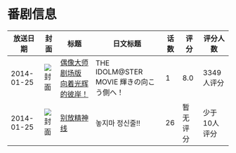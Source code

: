 # 番剧信息

|放送日期|封面|标题|日文标题|话数|评分|评分人数|
|---|---|---|---|---|---|---|
|2014-01-25|![封面](https://lain.bgm.tv/pic/cover/c/f8/45/64172_8MujB.jpg)|[偶像大师 剧场版 向着光辉的彼岸！](https://bangumi.tv/subject/64172)|THE IDOLM@STER MOVIE 輝きの向こう側へ！|1|8.0|3349人评分|
|2014-01-25|![封面](https://lain.bgm.tv/pic/cover/c/45/ce/174139_E9fS4.jpg)|[别放精神线](https://bangumi.tv/subject/174139)|놓지마 정신줄!!|26|暂无评分|少于10人评分|
